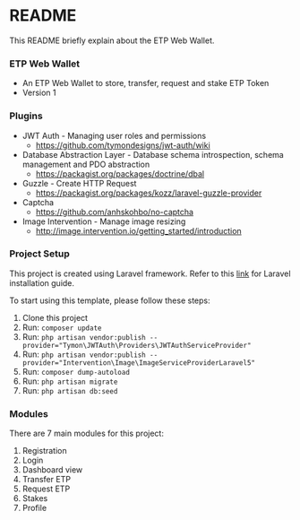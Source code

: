 # README #

This README briefly explain about the ETP Web Wallet.

### ETP Web Wallet ###

* An ETP Web Wallet to store, transfer, request and stake ETP Token
* Version 1

### Plugins ###

* JWT Auth - Managing user roles and permissions
	* https://github.com/tymondesigns/jwt-auth/wiki
* Database Abstraction Layer - Database schema introspection, schema management and PDO abstraction
	* https://packagist.org/packages/doctrine/dbal
* Guzzle - Create HTTP Request
	* https://packagist.org/packages/kozz/laravel-guzzle-provider
* Captcha
	* https://github.com/anhskohbo/no-captcha
* Image Intervention - Manage image resizing
	* http://image.intervention.io/getting_started/introduction 

### Project Setup ###

This project is created using Laravel framework. Refer to this [link](https://laravel.com/docs/5.4/installation) for Laravel installation guide.

To start using this template, please follow these steps: 
1. Clone this project 
2. Run: `composer update`
3. Run: `php artisan vendor:publish --provider="Tymon\JWTAuth\Providers\JWTAuthServiceProvider"`
4. Run: `php artisan vendor:publish --provider="Intervention\Image\ImageServiceProviderLaravel5"`
5. Run: `composer dump-autoload`
6. Run: `php artisan migrate`
7. Run: `php artisan db:seed` 

### Modules ###

There are 7 main modules for this project:

1. Registration
2. Login
3. Dashboard view
4. Transfer ETP
5. Request ETP
6. Stakes
7. Profile
